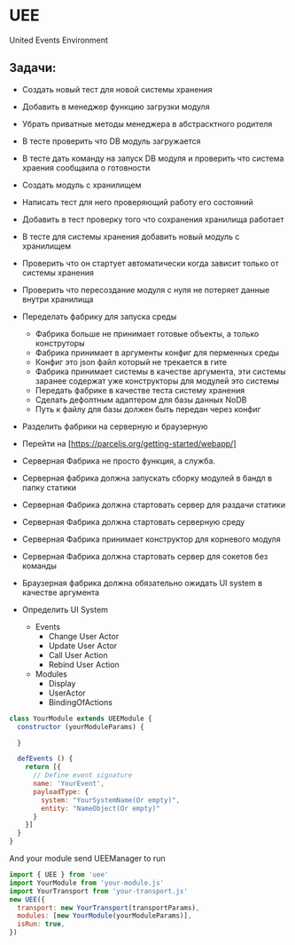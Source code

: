 # UEE
United Events Environment


## Задачи:

- Создать новый тест для новой системы хранения
- Добавить в менеджер функцию загрузки модуля
- Убрать приватные методы менеджера в абстрасктного родителя
- В тесте проверить что DB модуль загружается
- В тесте дать команду на запуск DB модуля и проверить что система храения сообщаила о готовности

- Создать модуль с хранилищем
- Написать тест для него проверяющий работу его состояний
- Добавить в тест проверку того что сохранения хранилища работает

- В тесте для системы хранения добавить новый модуль с хранилищем
- Проверить что он стартует автоматически когда зависит только от системы хранения
- Проверить что пересоздание модуля с нуля не потеряет данные внутри хранилища

- Переделать фабрику для запуска среды
  - Фабрика больше не принимает готовые объекты, а только конструторы
  - Фабрика принимает в аргументы конфиг для перменных среды
  - Конфиг это json файл который не трекается в гите
  - Фабрика принимает системы в качестве аргумента, эти системы заранее содержат уже конструкторы для модулей это системы
  - Передать фабрике в качестве теста систему хранения
  - Сделать дефолтным адаптером для базы данных NoDB
  - Путь к файлу для базы должен быть передан через конфиг


- Разделить фабрики на серверную и браузерную
- Перейти на [https://parceljs.org/getting-started/webapp/]
- Серверная Фабрика не просто функция, а служба.
- Серверная фабрика должна запускать сборку модулей в бандл в папку статики
- Серверная Фабрика должна стартовать сервер для раздачи статики
- Серверная Фабрика должна стартовать серверную среду
- Серверная Фабрика принимает конструктор для корневого модуля
- Серверная Фабрика должна стартовать сервер для сокетов без команды
- Браузерная фабрика должна обязательно ожидать UI system в качестве аргумента

- Определить UI System
  - Events
    - Change User Actor
    - Update User Actor
    - Call User Action
    - Rebind User Action
  - Modules
    - Display
    - UserActor
    - BindingOfActions



```javascript
class YourModule extends UEEModule {
  constructor (yourModuleParams) {

  }

  defEvents () {
    return [{
      // Define event signature 
      name: 'YourEvent', 
      payloadType: { 
        system: "YourSystemName(Or empty)", 
        entity: "NameObject(Or empty)"
      } 
    }]
  }
}
```

And your module send UEEManager to run
```javascript
import { UEE } from 'uee'
import YourModule from 'your-module.js'
import YourTransport from 'your-transport.js'
new UEE({
  transport: new YourTransport(transportParams),
  modules: [new YourModule(yourModuleParams)],
  isRun: true,
})
```